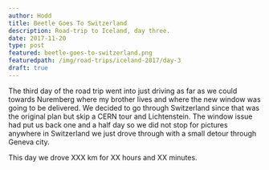 ```yaml
---
author: Hodd
title: Beetle Goes To Switzerland
description: Road-trip to Iceland, day three.
date: 2017-11-20
type: post
featured: beetle-goes-to-switzerland.png
featuredpath: /img/road-trips/iceland-2017/day-3
draft: true
---
```


The third day of the road trip went into just driving as far as we could towards Nuremberg where my brother lives and where the new window was going to be delivered. We decided to go through Switzerland since that was the original plan but skip a CERN tour and Lichtenstein. The window issue had put us back one and a half day so we did not stop for pictures anywhere in Switzerland we just drove through with a small detour through Geneva city.

This day we drove XXX km for XX hours and XX minutes.
